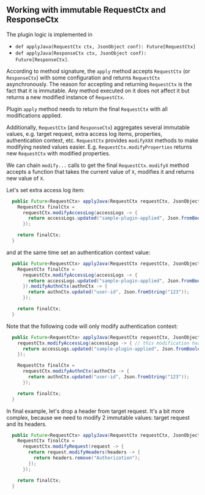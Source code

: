 ## Working with immutable RequestCtx and ResponseCtx

The plugin logic is implemented in

* `def applyJava(RequestCtx ctx, JsonObject conf): Future[RequestCtx]`
* `def applyJava(ResponseCtx ctx, JsonObject conf): Future[ResponseCtx]`.

According to method signature, the `apply` method accepts `RequestCtx` (or `ResponseCtx`) with some configuration and returns `RequestCtx` asynchronously.
The reason for accepting and returning `RequestCtx` is the fact that it is immutable. Any method executed on it does not affect it but returns a new modified instance of `RequestCtx`.

Plugin `apply` method needs to return the final `RequestCtx` with all modifications applied.

Additionally, `RequestCtx` (and `ResponseCtx`) aggregates several immutable values, e.g. target request, extra access log items, properties, authentication context, etc.
`RequestCtx` provides `modifyXXX` methods to make modifying nested values easier. E.g. `RequestCtx.modifyProperties` returns new `RequestCtx` with modified properties.

We can chain `modify...` calls to get the final `RequestCtx`. `modifyX` method accepts a function that takes the current value of `X`, modifies it and returns new value of `X`.

Let's set extra access log item:

```java
  public Future<RequestCtx> applyJava(RequestCtx requestCtx, JsonObject conf) {
    RequestCtx finalCtx =
      requestCtx.modifyAccessLog(accessLogs -> {
        return accessLogs.updated("sample-plugin-applied", Json.fromBoolean(true));
      });

    return finalCtx;
  }
```

and at the same time set an authentication context value:

```java
  public Future<RequestCtx> applyJava(RequestCtx requestCtx, JsonObject conf) {
    RequestCtx finalCtx =
      requestCtx.modifyAccessLog(accessLogs -> {
        return accessLogs.updated("sample-plugin-applied", Json.fromBoolean(true));
      }).modifyAuthnCtx(authnCtx -> {
        return authnCtx.updated("user-id", Json.fromString("123"));
      });

    return finalCtx;
  }
```

Note that the following code will only modify authentication context:


```java
  public Future<RequestCtx> applyJava(RequestCtx requestCtx, JsonObject conf) {
    requestCtx.modifyAccessLog(accessLogs -> { // this modification has no effect
      return accessLogs.updated("sample-plugin-applied", Json.fromBoolean(true));
    });

    RequestCtx finalCtx =
      requestCtx.modifyAuthnCtx(authnCtx -> {
        return authnCtx.updated("user-id", Json.fromString("123"));
      });

    return finalCtx;
  }
```

In final example, let's drop a header from target request. It's a bit more complex, because we need to modify 2 immutable values: target request and its headers.

```java
  public Future<RequestCtx> applyJava(RequestCtx requestCtx, JsonObject conf) {
    RequestCtx finalCtx =
      requestCtx.modifyRequest(request -> {
        return request.modifyHeaders(headers -> {
          return headers.remove("Authorization");
        });
      });

    return finalCtx;
  }
```

